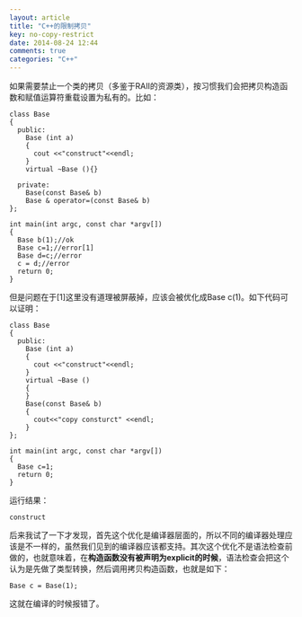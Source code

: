 ```yaml
---
layout: article
title: "C++的限制拷贝"
key: no-copy-restrict
date: 2014-08-24 12:44
comments: true
categories: "C++"
---
```


  如果需要禁止一个类的拷贝（多鉴于RAII的资源类），按习惯我们会把拷贝构造函数和赋值运算符重载设置为私有的。比如：

	class Base
	{
	  public:
	    Base (int a)
	    {
	      cout <<"construct"<<endl;
	    }
	    virtual ~Base (){}

	  private:
	    Base(const Base& b)
	    Base & operator=(const Base& b)
	};

	int main(int argc, const char *argv[])
	{
	  Base b(1);//ok
	  Base c=1;//error[1]
	  Base d=c;//error
	  c = d;//error
	  return 0;
	}

  但是问题在于[1]这里没有道理被屏蔽掉，应该会被优化成Base c(1)。如下代码可以证明：
	
	class Base
	{
	  public:
	    Base (int a)
	    {
	      cout <<"construct"<<endl;
	    }
	    virtual ~Base ()
	    {
	    }
	    Base(const Base& b)
	    {
	      cout<<"copy consturct" <<endl;
	    }
	};

	int main(int argc, const char *argv[])
	{
	  Base c=1;
	  return 0;
	}

  运行结果：

	construct

  后来我试了一下才发现，首先这个优化是编译器层面的，所以不同的编译器处理应该是不一样的，虽然我们见到的编译器应该都支持。其次这个优化不是语法检查前做的，也就意味着，在**构造函数没有被声明为explicit的时候**，语法检查会把这个认为是先做了类型转换，然后调用拷贝构造函数，也就是如下：

	Base c = Base(1);

  这就在编译的时候报错了。